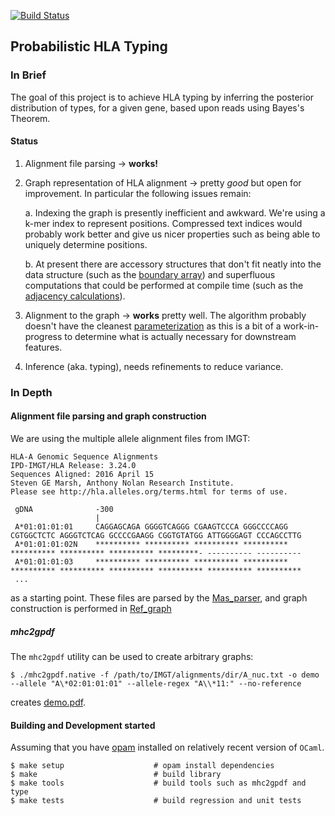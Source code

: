 [![Build Status](https://travis-ci.org/hammerlab/prohlatype.svg?branch=master)](https://travis-ci.org/hammerlab/prohlatype)

Probabilistic HLA Typing
------------------------

### In Brief

The goal of this project is to achieve HLA typing by inferring the posterior distribution of types, for a given gene, based upon reads using Bayes's Theorem.

#### Status

  1. Alignment file parsing -> **works!**

  2. Graph representation of HLA alignment -> pretty _good_ but open for
     improvement. In particular the following issues remain:

     a. Indexing the graph is presently inefficient and awkward. We're using a
        k-mer index to represent positions. Compressed text indices would
        probably work better and give us nicer properties such as being able to
        uniquely determine positions.

     b. At present there are accessory structures that don't fit neatly into
        the data structure (such as the [boundary array](src/lib/ref_graph.ml#L108))
        and superfluous computations that could be performed at compile time
        (such as the [adjacency calculations](src/lib/ref_graph.ml#L1445)).

  3. Alignment to the graph -> **works** pretty well.
     The algorithm probably doesn't have the cleanest
     [parameterization](src/lib/alignment.ml#L105) as this is a bit of a
     work-in-progress to determine what is actually necessary for downstream
     features.

  4. Inference (aka. typing), needs refinements to reduce variance.


### In Depth

#### Alignment file parsing and graph construction

We are using the multiple allele alignment files from IMGT:

```
HLA-A Genomic Sequence Alignments
IPD-IMGT/HLA Release: 3.24.0
Sequences Aligned: 2016 April 15
Steven GE Marsh, Anthony Nolan Research Institute.
Please see http://hla.alleles.org/terms.html for terms of use.

 gDNA              -300
                   |
 A*01:01:01:01     CAGGAGCAGA GGGGTCAGGG CGAAGTCCCA GGGCCCCAGG CGTGGCTCTC AGGGTCTCAG GCCCCGAAGG CGGTGTATGG ATTGGGGAGT CCCAGCCTTG
 A*01:01:01:02N    ********** ********** ********** ********** ********** ********** ********** *********- ---------- ----------
 A*01:01:01:03     ********** ********** ********** ********** ********** ********** ********** ********** ********** **********
 ...

```

as a starting point. These files are parsed by the [Mas_parser](src/lib/mas_parser.mli), and graph construction is performed in [Ref_graph](src/lib/ref_graph.ml)


##### mhc2gpdf

The `mhc2gpdf` utility can be used to create arbitrary graphs:

```
$ ./mhc2gpdf.native -f /path/to/IMGT/alignments/dir/A_nuc.txt -o demo --allele "A\*02:01:01:01" --allele-regex "A\\*11:" --no-reference
```

creates [demo.pdf](demo/demo.pdf).


#### Building and Development started

Assuming that you have [opam](http://opam.ocaml.org/) installed on relatively
recent version of `OCaml`.

```
$ make setup                    # opam install dependencies
$ make                          # build library
$ make tools                    # build tools such as mhc2gpdf and type
$ make tests                    # build regression and unit tests
```